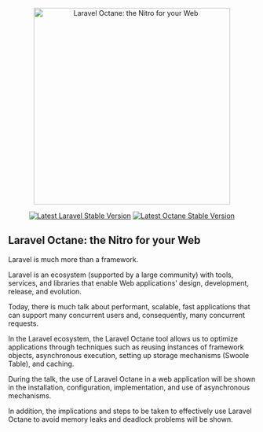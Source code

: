 <p align="center"><a href="https://laracon.eu/" target="_blank"><img src="https://pbs.twimg.com/media/Fji-qHJX0AItpU7?format=png" width="400" alt="Laravel Octane: the Nitro for your Web"></a></p>

<p align="center">
<a href="https://packagist.org/packages/laravel/framework"><img src="https://img.shields.io/packagist/v/laravel/framework?color=%23eb4432&label=Laravel%20Version&logo=laravel&logoColor=%23ffffff&style=for-the-badge" alt="Latest Laravel Stable Version"></a>
<a href="https://packagist.org/packages/laravel/octane"><img src="https://img.shields.io/packagist/v/laravel/octane?color=%23eb4432&label=Octane%20Version&logo=laravel&logoColor=%23ffffff&style=for-the-badge" alt="Latest Octane Stable Version"></a>

</p>

## Laravel Octane: the Nitro for your Web

Laravel is much more than a framework.

Laravel is an ecosystem (supported by a large community) with tools, services, and libraries that enable Web applications’ design, development, release, and evolution.

Today, there is much talk about performant, scalable, fast applications that can support many concurrent users and, consequently, many concurrent requests.

In the Laravel ecosystem, the Laravel Octane tool allows us to optimize applications through techniques such as reusing instances of framework objects, asynchronous execution, setting up storage mechanisms (Swoole Table), and caching.

During the talk, the use of Laravel Octane in a web application will be shown in the installation, configuration, implementation, and use of asynchronous mechanisms.

In addition, the implications and steps to be taken to effectively use Laravel Octane to avoid memory leaks and deadlock problems will be shown.
